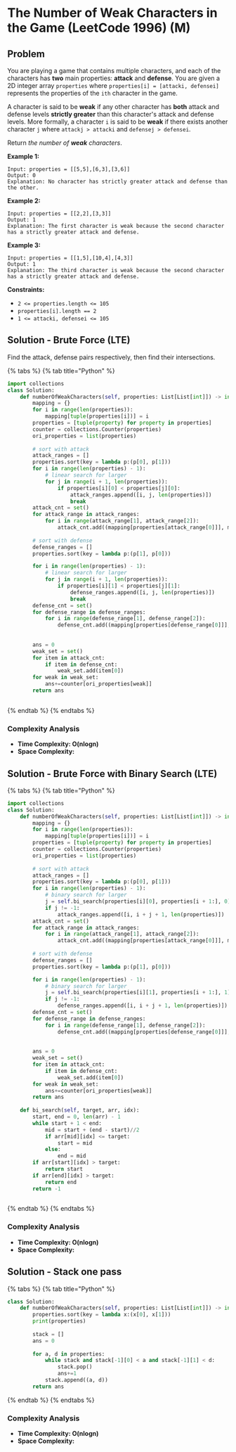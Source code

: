 # The Number of Weak Characters in the Game \(LeetCode 1996\) \(M\)

## Problem

You are playing a game that contains multiple characters, and each of the characters has **two** main properties: **attack** and **defense**. You are given a 2D integer array `properties` where `properties[i] = [attacki, defensei]` represents the properties of the `ith` character in the game.

A character is said to be **weak** if any other character has **both** attack and defense levels **strictly greater** than this character's attack and defense levels. More formally, a character `i` is said to be **weak** if there exists another character `j` where `attackj > attacki` and `defensej > defensei`.

Return _the number of **weak** characters_.

**Example 1:**

```text
Input: properties = [[5,5],[6,3],[3,6]]
Output: 0
Explanation: No character has strictly greater attack and defense than the other.
```

**Example 2:**

```text
Input: properties = [[2,2],[3,3]]
Output: 1
Explanation: The first character is weak because the second character has a strictly greater attack and defense.
```

**Example 3:**

```text
Input: properties = [[1,5],[10,4],[4,3]]
Output: 1
Explanation: The third character is weak because the second character has a strictly greater attack and defense.
```

**Constraints:**

* `2 <= properties.length <= 105`
* `properties[i].length == 2`
* `1 <= attacki, defensei <= 105`

## Solution - Brute Force \(LTE\)

Find the attack, defense pairs respectively, then find their intersections. 

{% tabs %}
{% tab title="Python" %}
```python
import collections
class Solution:
    def numberOfWeakCharacters(self, properties: List[List[int]]) -> int:
        mapping = {}
        for i in range(len(properties)):
            mapping[tuple(properties[i])] = i
        properties = [tuple(property) for property in properties]
        counter = collections.Counter(properties)
        ori_properties = list(properties)
        
        # sort with attack
        attack_ranges = []
        properties.sort(key = lambda p:(p[0], p[1]))
        for i in range(len(properties) - 1):
            # linear search for larger
            for j in range(i + 1, len(properties)):
                if properties[i][0] < properties[j][0]:
                    attack_ranges.append([i, j, len(properties)])
                    break
        attack_cnt = set()
        for attack_range in attack_ranges:
            for i in range(attack_range[1], attack_range[2]):
                attack_cnt.add((mapping[properties[attack_range[0]]], mapping[properties[i]]))       
        
        # sort with defense
        defense_ranges = []
        properties.sort(key = lambda p:(p[1], p[0]))

        for i in range(len(properties) - 1):
            # linear search for larger
            for j in range(i + 1, len(properties)):
                if properties[i][1] < properties[j][1]:
                    defense_ranges.append([i, j, len(properties)])
                    break
        defense_cnt = set()
        for defense_range in defense_ranges:
            for i in range(defense_range[1], defense_range[2]):
                defense_cnt.add((mapping[properties[defense_range[0]]], mapping[properties[i]]))   
        
        
        ans = 0
        weak_set = set()
        for item in attack_cnt:
            if item in defense_cnt:
                weak_set.add(item[0])
        for weak in weak_set:
            ans+=counter[ori_properties[weak]]
        return ans
        
```
{% endtab %}
{% endtabs %}

### Complexity Analysis

* **Time Complexity: O\(nlogn\)**
* **Space Complexity:** 

## Solution - Brute Force with Binary Search \(LTE\)

{% tabs %}
{% tab title="Python" %}
```python
import collections
class Solution:
    def numberOfWeakCharacters(self, properties: List[List[int]]) -> int:
        mapping = {}
        for i in range(len(properties)):
            mapping[tuple(properties[i])] = i
        properties = [tuple(property) for property in properties]
        counter = collections.Counter(properties)
        ori_properties = list(properties)
        
        # sort with attack
        attack_ranges = []
        properties.sort(key = lambda p:(p[0], p[1]))
        for i in range(len(properties) - 1):
            # binary search for larger
            j = self.bi_search(properties[i][0], properties[i + 1:], 0)
            if j != -1:
                attack_ranges.append([i, i + j + 1, len(properties)])
        attack_cnt = set()
        for attack_range in attack_ranges:
            for i in range(attack_range[1], attack_range[2]):
                attack_cnt.add((mapping[properties[attack_range[0]]], mapping[properties[i]]))       
        
        # sort with defense
        defense_ranges = []
        properties.sort(key = lambda p:(p[1], p[0]))

        for i in range(len(properties) - 1):
            # binary search for larger
            j = self.bi_search(properties[i][1], properties[i + 1:], 1)
            if j != -1:
                defense_ranges.append([i, i + j + 1, len(properties)])
        defense_cnt = set()
        for defense_range in defense_ranges:
            for i in range(defense_range[1], defense_range[2]):
                defense_cnt.add((mapping[properties[defense_range[0]]], mapping[properties[i]]))   
        
        
        ans = 0
        weak_set = set()
        for item in attack_cnt:
            if item in defense_cnt:
                weak_set.add(item[0])
        for weak in weak_set:
            ans+=counter[ori_properties[weak]]
        return ans
    
    def bi_search(self, target, arr, idx):
        start, end = 0, len(arr) - 1
        while start + 1 < end:
            mid = start + (end - start)//2
            if arr[mid][idx] <= target:
                start = mid
            else:
                end = mid
        if arr[start][idx] > target:
            return start
        if arr[end][idx] > target:
            return end
        return -1
        
```
{% endtab %}
{% endtabs %}

### Complexity Analysis

* **Time Complexity: O\(nlogn\)**
* **Space Complexity:** 

## Solution - Stack one pass

{% tabs %}
{% tab title="Python" %}
```python
class Solution:
    def numberOfWeakCharacters(self, properties: List[List[int]]) -> int:
        properties.sort(key = lambda x:(x[0], x[1]))
        print(properties)
        
        stack = []
        ans = 0
        
        for a, d in properties:
            while stack and stack[-1][0] < a and stack[-1][1] < d:
                stack.pop()
                ans+=1
            stack.append((a, d))
        return ans
```
{% endtab %}
{% endtabs %}

### Complexity Analysis

* **Time Complexity: O\(nlogn\)**
* **Space Complexity:** 

